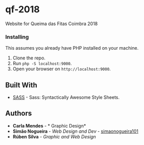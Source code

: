 # qf-2018
Website for Queima das Fitas Coimbra 2018

### Installing

This assumes you already have PHP installed on your machine.

1. Clone the repo.
1. Run `php -S localhost:9000`.
1. Open your browser on `http://localhost:9000`.

## Built With

* [SASS](https://sass-lang.com/) - Sass: Syntactically Awesome Style Sheets.

## Authors

* **Carla Mendes** - * Graphic Design*
* **Simão Nogueira** - *Web Design and Dev* - [simaonogueira101](https://github.com/simaonogueira101)
* **Rúben Silva** - *Graphic and Web Design*
